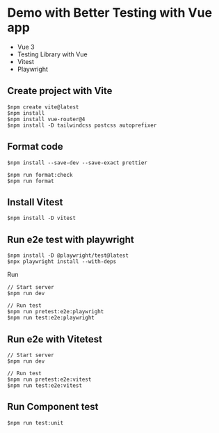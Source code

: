 # Demo with Better Testing with Vue app
* Vue 3
* Testing Library with Vue
* Vitest
* Playwright

## Create project with Vite

```
$npm create vite@latest
$npm install
$npm install vue-router@4
$npm install -D tailwindcss postcss autoprefixer
```

## Format code

```
$npm install --save-dev --save-exact prettier

$npm run format:check
$npm run format
```

## Install Vitest

```
$npm install -D vitest
```

## Run e2e test with playwright

```
$npm install -D @playwright/test@latest
$npx playwright install --with-deps
```

Run

```
// Start server
$npm run dev

// Run test
$npm run pretest:e2e:playwright
$npm run test:e2e:playwright
```

## Run e2e with Vitetest

```
// Start server
$npm run dev

// Run test
$npm run pretest:e2e:vitest
$npm run test:e2e:vitest
```

## Run Component test

```
$npm run test:unit
```
